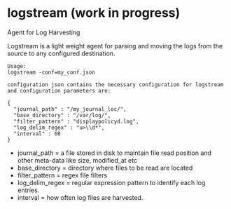 # logstream (work in progress)
Agent for Log Harvesting

Logstream is a light weight agent for parsing and moving the logs from the source to any configured destination. 

```
Usage:
logstream -conf=my_conf.json

configuration json contains the necessary configuration for logstream and configuration parameters are:

{
  "journal_path" : "/my_journal_loc/",
  "base_directory" : "/var/log/",
  "filter_pattern" : "displaypolicyd.log",
  "log_delim_regex" : "u>\\d*",
  "interval" : 60
}
```

* journal_path = a file stored in disk to maintain file read position and other meta-data like size, modified_at etc
* base_directory = directory where files to be read are located
* filter_pattern = regex file filters
* log_delim_regex = regular expression pattern to identify each log entries.
* interval = how often log files are harvested.
